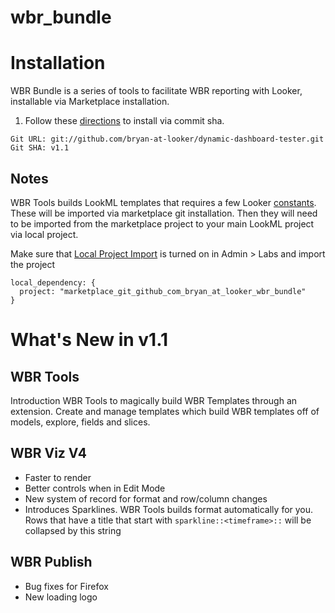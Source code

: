 # wbr_bundle

# Installation
WBR Bundle is a series of tools to facilitate WBR reporting with Looker, installable via Marketplace installation.

1) Follow these [directions](https://docs.looker.com/data-modeling/marketplace#installing_a_tool_from_a_git_url) to install via commit sha. 

```
Git URL: git://github.com/bryan-at-looker/dynamic-dashboard-tester.git
Git SHA: v1.1
```

## Notes
WBR Tools builds LookML templates that requires a few Looker [constants](https://docs.looker.com/reference/manifest-params/constant). These will be imported via marketplace git installation. Then they will need to be imported from the marketplace project to your main LookML project via local project.

Make sure that [Local Project Import](https://docs.looker.com/admin-options/settings/labs#local_project_import) is turned on in Admin > Labs and import the project

```
local_dependency: {
  project: "marketplace_git_github_com_bryan_at_looker_wbr_bundle"
}
```

# What's New in v1.1

## WBR Tools
Introduction WBR Tools to magically build WBR Templates through an extension. Create and manage templates which build WBR templates off of models, explore, fields and slices.

## WBR Viz V4
- Faster to render
- Better controls when in Edit Mode
- New system of record for format and row/column changes
- Introduces Sparklines. WBR Tools builds format automatically for you. Rows that have a title that start with `sparkline::<timeframe>::` will be collapsed by this string

## WBR Publish
- Bug fixes for Firefox
- New loading logo

